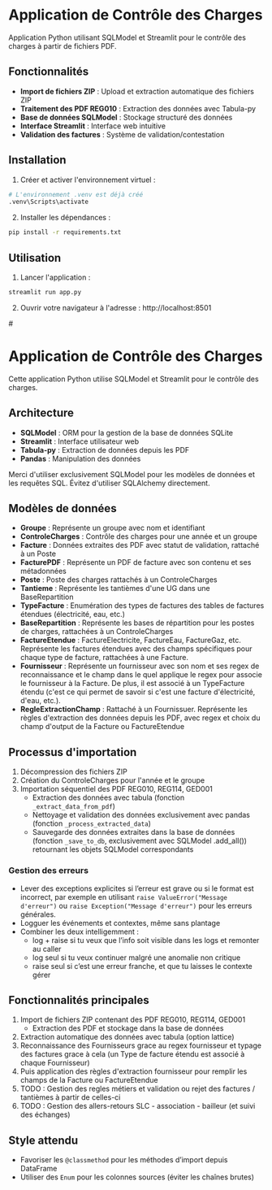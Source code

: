 # Application de Contrôle des Charges

Application Python utilisant SQLModel et Streamlit pour le contrôle des charges à partir de fichiers PDF.

## Fonctionnalités

- **Import de fichiers ZIP** : Upload et extraction automatique des fichiers ZIP
- **Traitement des PDF REG010** : Extraction des données avec Tabula-py
- **Base de données SQLModel** : Stockage structuré des données
- **Interface Streamlit** : Interface web intuitive
- **Validation des factures** : Système de validation/contestation

## Installation

1. Créer et activer l'environnement virtuel :

```bash
# L'environnement .venv est déjà créé
.venv\Scripts\activate
```

2. Installer les dépendances :

```bash
pip install -r requirements.txt
```

## Utilisation

1. Lancer l'application :

```bash
streamlit run app.py
```

2. Ouvrir votre navigateur à l'adresse : http://localhost:8501

#<!-- Use this file to provide workspace-specific custom instructions to Copilot. For more details, visit https://code.visualstudio.com/docs/copilot/copilot-customization#_use-a-githubcopilotinstructionsmd-file -->

# Application de Contrôle des Charges

Cette application Python utilise SQLModel et Streamlit pour le contrôle des charges.

## Architecture

- **SQLModel** : ORM pour la gestion de la base de données SQLite
- **Streamlit** : Interface utilisateur web
- **Tabula-py** : Extraction de données depuis les PDF
- **Pandas** : Manipulation des données

Merci d'utiliser exclusivement SQLModel pour les modèles de données et les requêtes SQL. Évitez d'utiliser SQLAlchemy directement.

## Modèles de données

- **Groupe** : Représente un groupe avec nom et identifiant
- **ControleCharges** : Contrôle des charges pour une année et un groupe
- **Facture** : Données extraites des PDF avec statut de validation, rattaché à un Poste
- **FacturePDF** : Représente un PDF de facture avec son contenu et ses métadonnées
- **Poste** : Poste des charges rattachés à un ControleCharges
- **Tantieme** : Représente les tantièmes d'une UG dans une BaseRepartition
- **TypeFacture** : Enumération des types de factures des tables de factures étendues (électricité, eau, etc.)
- **BaseRepartition** : Représente les bases de répartition pour les postes de charges, rattachées à un ControleCharges
- **FactureEtendue** : FactureElectricite, FactureEau, FactureGaz, etc. Représente les factures étendues avec des champs spécifiques pour chaque type de facture, rattachées à une Facture.
- **Fournisseur** : Représente un fournisseur avec son nom et ses regex de reconnaissance et le champ dans le quel applique le regex pour associe le fournisseur à la Facture. De plus, il est associé à un TypeFacture étendu (c'est ce qui permet de savoir si c'est une facture d'électricité, d'eau, etc.).
- **RegleExtractionChamp** : Rattaché à un Fournissuer. Représente les règles d'extraction des données depuis les PDF, avec regex et choix du champ d'output de la Facture ou FactureEtendue

## Processus d'importation

1. Décompression des fichiers ZIP
2. Création du ControleCharges pour l'année et le groupe
3. Importation séquentiel des PDF REG010, REG114, GED001
   - Extraction des données avec tabula (fonction `_extract_data_from_pdf`)
   - Nettoyage et validation des données exclusivement avec pandas (fonction `_process_extracted_data`)
   - Sauvegarde des données extraites dans la base de données (fonction `_save_to_db`, exclusivement avec SQLModel .add_all()) retournant les objets SQLModel correspondants

### Gestion des erreurs

- Lever des exceptions explicites si l’erreur est grave ou si le format est incorrect, par exemple en utilisant `raise ValueError("Message d'erreur")` ou `raise Exception("Message d'erreur")` pour les erreurs générales.
- Logguer les événements et contextes, même sans plantage
- Combiner les deux intelligemment :
  - log + raise si tu veux que l’info soit visible dans les logs et remonter au caller
  - log seul si tu veux continuer malgré une anomalie non critique
  - raise seul si c’est une erreur franche, et que tu laisses le contexte gérer

## Fonctionnalités principales

1. Import de fichiers ZIP contenant des PDF REG010, REG114, GED001
   - Extraction des PDF et stockage dans la base de données
2. Extraction automatique des données avec tabula (option lattice)
3. Reconnaissance des Fournisseurs grace au regex fournisseur et typage des factures grace à cela (un Type de facture étendu est associé à chaque Fournisseur)
4. Puis application des règles d'extraction fournisseur pour remplir les champs de la Facture ou FactureEtendue
5. TODO : Gestion des regles métiers et validation ou rejet des factures / tantièmes à partir de celles-ci
6. TODO : Gestion des allers-retours SLC - association - bailleur (et suivi des échanges)

## Style attendu

- Favoriser les `@classmethod` pour les méthodes d’import depuis DataFrame
- Utiliser des `Enum` pour les colonnes sources (éviter les chaînes brutes)
